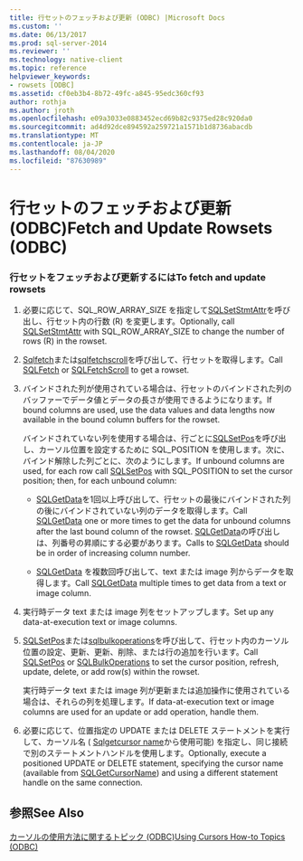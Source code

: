 ```yaml
---
title: 行セットのフェッチおよび更新 (ODBC) |Microsoft Docs
ms.custom: ''
ms.date: 06/13/2017
ms.prod: sql-server-2014
ms.reviewer: ''
ms.technology: native-client
ms.topic: reference
helpviewer_keywords:
- rowsets [ODBC]
ms.assetid: cf0eb3b4-8b72-49fc-a845-95edc360cf93
author: rothja
ms.author: jroth
ms.openlocfilehash: e09a3033e0883452ecd69b82c9375ed28c920da0
ms.sourcegitcommit: ad4d92dce894592a259721a1571b1d8736abacdb
ms.translationtype: MT
ms.contentlocale: ja-JP
ms.lasthandoff: 08/04/2020
ms.locfileid: "87630989"
---
```

# <a name="fetch-and-update-rowsets-odbc"></a><span data-ttu-id="01155-102">行セットのフェッチおよび更新 (ODBC)</span><span class="sxs-lookup"><span data-stu-id="01155-102">Fetch and Update Rowsets (ODBC)</span></span>
    
### <a name="to-fetch-and-update-rowsets"></a><span data-ttu-id="01155-103">行セットをフェッチおよび更新するには</span><span class="sxs-lookup"><span data-stu-id="01155-103">To fetch and update rowsets</span></span>  
  
1.  <span data-ttu-id="01155-104">必要に応じて、SQL_ROW_ARRAY_SIZE を指定して[SQLSetStmtAttr](../../native-client-odbc-api/sqlsetstmtattr.md)を呼び出し、行セット内の行数 (R) を変更します。</span><span class="sxs-lookup"><span data-stu-id="01155-104">Optionally, call [SQLSetStmtAttr](../../native-client-odbc-api/sqlsetstmtattr.md) with SQL_ROW_ARRAY_SIZE to change the number of rows (R) in the rowset.</span></span>  
  
2.  <span data-ttu-id="01155-105">[Sqlfetch](https://go.microsoft.com/fwlink/?LinkId=58401)または[sqlfetchscroll](../../native-client-odbc-api/sqlfetchscroll.md)を呼び出して、行セットを取得します。</span><span class="sxs-lookup"><span data-stu-id="01155-105">Call [SQLFetch](https://go.microsoft.com/fwlink/?LinkId=58401) or [SQLFetchScroll](../../native-client-odbc-api/sqlfetchscroll.md) to get a rowset.</span></span>  
  
3.  <span data-ttu-id="01155-106">バインドされた列が使用されている場合は、行セットのバインドされた列のバッファーでデータ値とデータの長さが使用できるようになります。</span><span class="sxs-lookup"><span data-stu-id="01155-106">If bound columns are used, use the data values and data lengths now available in the bound column buffers for the rowset.</span></span>  
  
     <span data-ttu-id="01155-107">バインドされていない列を使用する場合は、行ごとに[SQLSetPos](https://go.microsoft.com/fwlink/?LinkId=58407)を呼び出し、カーソル位置を設定するために SQL_POSITION を使用します。次に、バインド解除した列ごとに、次のようにします。</span><span class="sxs-lookup"><span data-stu-id="01155-107">If unbound columns are used, for each row call [SQLSetPos](https://go.microsoft.com/fwlink/?LinkId=58407) with SQL_POSITION to set the cursor position; then, for each unbound column:</span></span>  
  
    -   <span data-ttu-id="01155-108">[SQLGetData](../../native-client-odbc-api/sqlgetdata.md)を1回以上呼び出して、行セットの最後にバインドされた列の後にバインドされていない列のデータを取得します。</span><span class="sxs-lookup"><span data-stu-id="01155-108">Call [SQLGetData](../../native-client-odbc-api/sqlgetdata.md) one or more times to get the data for unbound columns after the last bound column of the rowset.</span></span> <span data-ttu-id="01155-109">[SQLGetData](../../native-client-odbc-api/sqlgetdata.md)の呼び出しは、列番号の昇順にする必要があります。</span><span class="sxs-lookup"><span data-stu-id="01155-109">Calls to [SQLGetData](../../native-client-odbc-api/sqlgetdata.md) should be in order of increasing column number.</span></span>  
  
    -   <span data-ttu-id="01155-110">[SQLGetData](../../native-client-odbc-api/sqlgetdata.md) を複数回呼び出して、text または image 列からデータを取得します。</span><span class="sxs-lookup"><span data-stu-id="01155-110">Call [SQLGetData](../../native-client-odbc-api/sqlgetdata.md) multiple times to get data from a text or image column.</span></span>  
  
4.  <span data-ttu-id="01155-111">実行時データ text または image 列をセットアップします。</span><span class="sxs-lookup"><span data-stu-id="01155-111">Set up any data-at-execution text or image columns.</span></span>  
  
5.  <span data-ttu-id="01155-112">[SQLSetPos](https://go.microsoft.com/fwlink/?LinkId=58407)または[sqlbulkoperations](https://go.microsoft.com/fwlink/?LinkId=58398)を呼び出して、行セット内のカーソル位置の設定、更新、更新、削除、または行の追加を行います。</span><span class="sxs-lookup"><span data-stu-id="01155-112">Call [SQLSetPos](https://go.microsoft.com/fwlink/?LinkId=58407) or [SQLBulkOperations](https://go.microsoft.com/fwlink/?LinkId=58398) to set the cursor position, refresh, update, delete, or add row(s) within the rowset.</span></span>  
  
     <span data-ttu-id="01155-113">実行時データ text または image 列が更新または追加操作に使用されている場合は、それらの列を処理します。</span><span class="sxs-lookup"><span data-stu-id="01155-113">If data-at-execution text or image columns are used for an update or add operation, handle them.</span></span>  
  
6.  <span data-ttu-id="01155-114">必要に応じて、位置指定の UPDATE または DELETE ステートメントを実行して、カーソル名 ( [Sqlgetcursor name](../../native-client-odbc-api/sqlgetcursorname.md)から使用可能) を指定し、同じ接続で別のステートメントハンドルを使用します。</span><span class="sxs-lookup"><span data-stu-id="01155-114">Optionally, execute a positioned UPDATE or DELETE statement, specifying the cursor name (available from [SQLGetCursorName](../../native-client-odbc-api/sqlgetcursorname.md)) and using a different statement handle on the same connection.</span></span>  
  
## <a name="see-also"></a><span data-ttu-id="01155-115">参照</span><span class="sxs-lookup"><span data-stu-id="01155-115">See Also</span></span>  
 [<span data-ttu-id="01155-116">カーソルの使用方法に関するトピック &#40;ODBC&#41;</span><span class="sxs-lookup"><span data-stu-id="01155-116">Using Cursors How-to Topics &#40;ODBC&#41;</span></span>](using-cursors-how-to-topics-odbc.md)  
  
  
